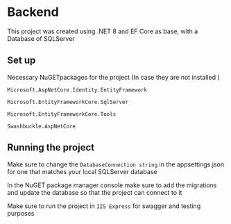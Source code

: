 # Backend

This project was created using .NET 8 and EF Core as base, with a Database of SQLServer

## Set up

Necessary NuGETpackages for the project (In case they are not installed )

`Microsoft.AspNetCore.Identity.EntityFramework`

`Microsoft.EntityFrameworkCore.SqlServer`

`Microsoft.EntityFrameworkCore.Tools`

`Swashbuckle.AspNetCore`

## Running the project

Make sure to change the `DatabaseConnection string` in the appsettings.json for one that matches your local SQLServer database

In the NuGET package manager console make sure to add the migrations and update the database so that the project can connect to it

Make sure to run the project in `IIS Express` for swagger and testing purposes

